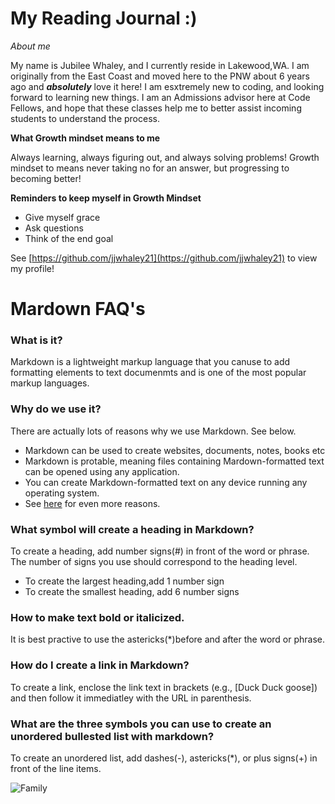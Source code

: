 # My Reading Journal :) 
*About me*

My name is Jubilee Whaley, and I currently reside in Lakewood,WA. I am originally from the East Coast and moved here to the PNW about 6 years ago and ***absolutely*** love it here! I am esxtremely new to coding, and looking forward to learning new things. I am an Admissions advisor here at Code Fellows, and hope that these classes help me to better assist incoming students to understand the process. 

**What Growth mindset means to me**

Always learning, always figuring out, and always solving problems! Growth mindset to means never taking no for an answer, but progressing to becoming better!

**Reminders to keep myself in Growth Mindset**

- Give myself grace
- Ask questions
- Think of the end goal

See [https://github.com/jjwhaley21](https://github.com/jjwhaley21) to view my profile!

# Mardown FAQ's

### What is it?

Markdown is a lightweight markup language that you canuse to add formatting elements to text documenmts and is one of the most popular markup languages.

### Why do we use it?

There are actually lots of reasons why we use Markdown. See below.

- Markdown can be used to create websites, documents, notes, books etc
- Markdown is protable, meaning files containing Mardown-formatted text can be opened using any application.
- You can create Markdown-formatted text on any device running any operating system.
- See [here](https://www.markdownguide.org/getting-started/) for even more reasons.

### What symbol will create a heading in Markdown?

To create a heading, add number signs(#) in front of the word or phrase. The number of signs you use should correspond to the heading level.
- To create the largest heading,add 1 number sign
- To create the smallest heading, add 6 number signs

### How to make text bold or italicized.

It is best practive to use the astericks(*)before and after the word or phrase.

### How do I create a link in Markdown?

To create a link, enclose the link text in brackets (e.g., [Duck Duck goose]) and then follow it immediatley with the URL in parenthesis.

### What are the three symbols you can use to create an unordered bullested list with markdown?

To create an unordered list, add dashes(-), astericks(*), or plus signs(+) in front of the line items.

![Family](https://jjwhaley21.github.io/reading-notes/IMG_1693.jpeg)


